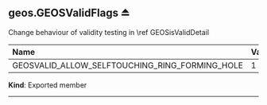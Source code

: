 <a name="exp_module_geos--geos.GEOSValidFlags"></a>

## geos.GEOSValidFlags ⏏
Change behaviour of validity testing in \ref GEOSisValidDetail

| Name             | Value     |
| :--------------- | :----------  |
| GEOSVALID_ALLOW_SELFTOUCHING_RING_FORMING_HOLE   | 1         |

**Kind**: Exported member  

---
